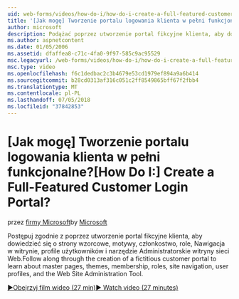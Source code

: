 ```yaml
---
uid: web-forms/videos/how-do-i/how-do-i-create-a-full-featured-customer-login-portal
title: '[Jak mogę] Tworzenie portalu logowania klienta w pełni funkcjonalne? | Microsoft Docs'
author: microsoft
description: Podążać poprzez utworzenie portal fikcyjne klienta, aby dowiedzieć się więcej o strony wzorcowe, motywy, członkostwo, role, Nawigacja w witrynie, profile użytkowników i...
ms.author: aspnetcontent
ms.date: 01/05/2006
ms.assetid: dfaffea8-c71c-4fa0-9f97-585c9ac95529
msc.legacyurl: /web-forms/videos/how-do-i/how-do-i-create-a-full-featured-customer-login-portal
msc.type: video
ms.openlocfilehash: f6c1dedbac2c3b4679e53cd1979ef894a9a6b414
ms.sourcegitcommit: b28cd0313af316c051c2ff8549865bff67f2fbb4
ms.translationtype: MT
ms.contentlocale: pl-PL
ms.lasthandoff: 07/05/2018
ms.locfileid: "37842853"
---
```

<a name="how-do-i-create-a-full-featured-customer-login-portal"></a><span data-ttu-id="71d8e-104">[Jak mogę] Tworzenie portalu logowania klienta w pełni funkcjonalne?</span><span class="sxs-lookup"><span data-stu-id="71d8e-104">[How Do I:] Create a Full-Featured Customer Login Portal?</span></span>
====================
<span data-ttu-id="71d8e-105">przez [firmy Microsoft](https://github.com/microsoft)</span><span class="sxs-lookup"><span data-stu-id="71d8e-105">by [Microsoft](https://github.com/microsoft)</span></span>

<span data-ttu-id="71d8e-106">Postępuj zgodnie z poprzez utworzenie portal fikcyjne klienta, aby dowiedzieć się o strony wzorcowe, motywy, członkostwo, role, Nawigacja w witrynie, profile użytkowników i narzędzie Administratorskie witryny sieci Web.</span><span class="sxs-lookup"><span data-stu-id="71d8e-106">Follow along through the creation of a fictitious customer portal to learn about master pages, themes, membership, roles, site navigation, user profiles, and the Web Site Administration Tool.</span></span>

[<span data-ttu-id="71d8e-107">&#9654;Obejrzyj film wideo (27 min)</span><span class="sxs-lookup"><span data-stu-id="71d8e-107">&#9654; Watch video (27 minutes)</span></span>](https://channel9.msdn.com/Blogs/ASP-NET-Site-Videos/how-do-i-create-a-full-featured-customer-login-portal)

